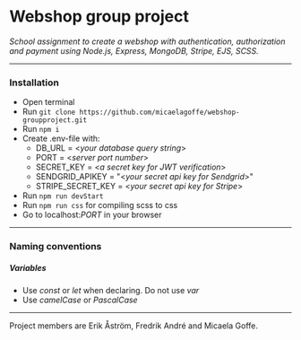 # Webshop group project
*School assignment to create a webshop with authentication, authorization and payment using Node.js, Express, MongoDB, Stripe, EJS, SCSS.*

---

### Installation
- Open terminal
- Run `git clone https://github.com/micaelagoffe/webshop-groupproject.git`
- Run `npm i`
- Create .env-file with: 
	- DB_URL = <*your database query string*>
	- PORT = <*server port number*>
	- SECRET_KEY = <*a secret key for JWT verification*>
	- SENDGRID_APIKEY = "<*your secret api key for Sendgrid*>"
	- STRIPE_SECRET_KEY = <*your secret api key for Stripe*>
- Run `npm run devStart`
- Run `npm run css` for compiling scss to css
- Go to localhost:*PORT* in your browser

---

### Naming conventions
##### Variables
- Use *const* or *let* when declaring. Do not use *var*
- Use *camelCase* or *PascalCase*

---

Project members are Erik Åström, Fredrik André and Micaela Goffe.
 
 
